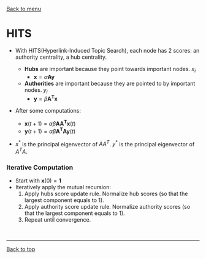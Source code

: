 [Back to menu](/README.md)

<h1 id = "3">HITS</h1>

- With HITS(Hyperlink-Induced Topic Search), each node has 2 scores: an authority centrality, a hub centrality. 
    - **Hubs** are important because they point towards important nodes. $x_i$
        - $\mathbf{x} = \alpha \mathbf{Ay}$
    - **Authorities** are important because they are pointed to by important nodes. $y_i$
        - $\mathbf{y} = \beta \mathbf{A^Tx}$

- After some computations: 
    - $\mathbf{x}(t + 1) = \alpha \beta \mathbf{AA^Tx}(t)$
    - $\mathbf{y}(t + 1) = \alpha \beta \mathbf{A^TAy}(t)$

- $x^*$ is the principal eigenvector of $AA^T$. $y^*$ is the principal eigenvector of $A^TA$. 

### Iterative Computation

- Start with $\mathbf{x}(0) = \mathbf{1}$
- Iteratively apply the mutual recursion:
    1. Apply hubs score update rule. Normalize hub scores (so that the largest component equals to 1). 
    2. Apply authority score update rule. Normalize authority scores (so that the largest component equals to 1).
    3. Repeat until convergence. 

&nbsp;

---

[Back to top](#3)